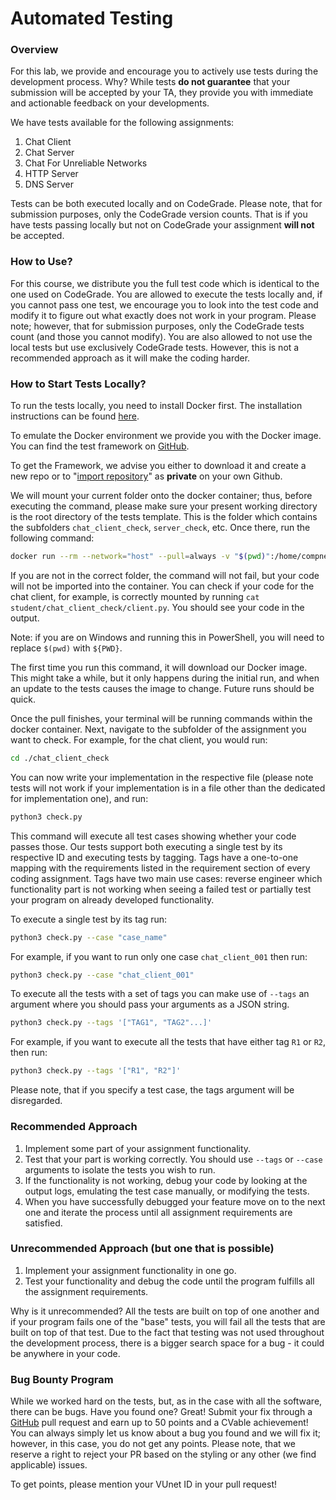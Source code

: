 # Automated Testing

### Overview

For this lab, we provide and encourage you to actively use tests during the development process. Why? While tests **do not guarantee** that your submission will be accepted by your TA, they provide you with immediate and actionable feedback on your developments.

We have tests available for the following assignments:

1. Chat Client
2. Chat Server
3. Chat For Unreliable Networks
4. HTTP Server
5. DNS Server

Tests can be both executed locally and on CodeGrade. Please note, that for submission purposes, only the CodeGrade version counts. That is if you have tests passing locally but not on CodeGrade your assignment **will not** be accepted.

### How to Use?

For this course, we distribute you the full test code which is identical to the one used on CodeGrade. You are allowed to execute the tests locally and, if you cannot pass one test, we encourage you to look into the test code and modify it to figure out what exactly does not work in your program. Please note; however, that for submission purposes, only the CodeGrade tests count (and those you cannot modify). You are also allowed to not use the local tests but use exclusively CodeGrade tests. However, this is not a recommended approach as it will make the coding harder.

### How to Start Tests Locally?

To run the tests locally, you need to install Docker first. The installation instructions can be found [here](https://docs.docker.com/engine/install/).

To emulate the Docker environment we provide you with the Docker image. You can find the test framework on [GitHub](https://github.com/atlarge-research/cn-lab-student).&#x20;

To get the Framework, we advise you either to download it and create a new repo or to "[import repository](https://docs.github.com/en/migrations/importing-source-code/using-github-importer/importing-a-repository-with-github-importer)" as **private** on your own Github.

We will mount your current folder onto the docker container; thus, before executing the command, please make sure your present working directory is the root directory of the tests template. This is the folder which contains the subfolders `chat_client_check`, `server_check`, etc. Once there, run the following command:

```bash
docker run --rm --network="host" --pull=always -v "$(pwd)":/home/compnet/student -it ghcr.io/atlarge-research/cn-lab-student:latest
```

If you are not in the correct folder, the command will not fail, but your code will not be imported into the container. You can check if your code for the chat client, for example, is correctly mounted by running `cat student/chat_client_check/client.py`. You should see your code in the output.

Note: if you are on Windows and running this in PowerShell, you will need to replace `$(pwd)` with `${PWD}`.

The first time you run this command, it will download our Docker image. This might take a while, but it only happens during the initial run, and when an update to the tests causes the image to change. Future runs should be quick.

Once the pull finishes, your terminal will be running commands within the docker container. Next, navigate to the subfolder of the assignment you want to check. For example, for the chat client, you would run:

```bash
cd ./chat_client_check
```

You can now write your implementation in the respective file (please note tests will not work if your implementation is in a file other than the dedicated for implementation one), and run:

```bash
python3 check.py
```

This command will execute all test cases showing whether your code passes those. Our tests support both executing a single test by its respective ID and executing tests by tagging. Tags have a one-to-one mapping with the requirements listed in the requirement section of every coding assignment. Tags have two main use cases: reverse engineer which functionality part is not working when seeing a failed test or partially test your program on already developed functionality.

To execute a single test by its tag run:

```bash
python3 check.py --case "case_name"
```

For example, if you want to run only one case `chat_client_001` then run:

```bash
python3 check.py --case "chat_client_001"
```

To execute all the tests with a set of tags you can make use of `--tags` an argument where you should pass your arguments as a JSON string.

```bash
python3 check.py --tags '["TAG1", "TAG2"...]'
```

For example, if you want to execute all the tests that have either tag `R1` or `R2`, then run:

```bash
python3 check.py --tags '["R1", "R2"]'
```

Please note, that if you specify a test case, the tags argument will be disregarded.

### Recommended Approach

1. Implement some part of your assignment functionality.
2. Test that your part is working correctly. You should use `--tags` or `--case` arguments to isolate the tests you wish to run.
3. If the functionality is not working, debug your code by looking at the output logs, emulating the test case manually, or modifying the tests.
4. When you have successfully debugged your feature move on to the next one and iterate the process until all assignment requirements are satisfied.

### Unrecommended Approach (but one that is possible)

1. Implement your assignment functionality in one go.
2. Test your functionality and debug the code until the program fulfills all the assignment requirements.

Why is it unrecommended? All the tests are built on top of one another and if your program fails one of the "base" tests, you will fail all the tests that are built on top of that test. Due to the fact that testing was not used throughout the development process, there is a bigger search space for a bug - it could be anywhere in your code.

### Bug Bounty Program

While we worked hard on the tests, but, as in the case with all the software, there can be bugs. Have you found one? Great! Submit your fix through a [GitHub](https://github.com/atlarge-research/cn-lab-student) pull request and earn up to 50 points and a CVable achievement! You can always simply let us know about a bug you found and we will fix it; however, in this case, you do not get any points. Please note, that we reserve a right to reject your PR based on the styling or any other (we find applicable) issues.

To get points, please mention your VUnet ID in your pull request!
